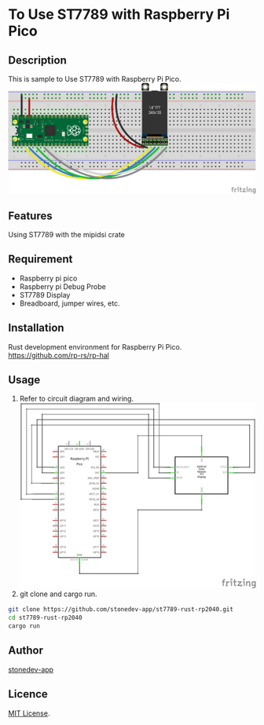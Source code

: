 # To Use ST7789 with Raspberry Pi Pico

## Description

This is sample to Use ST7789 with Raspberry Pi Pico.  
![Breadboard](https://github.com/stonedev-app/st7789-rust-rp2040/blob/main/fritzing/st7789_rp2040_breadboard.png)

## Features

Using ST7789 with the mipidsi crate

## Requirement

- Raspberry pi pico
- Raspberry pi Debug Probe
- ST7789 Display
- Breadboard, jumper wires, etc.

## Installation

Rust development environment for Raspberry Pi Pico.  
https://github.com/rp-rs/rp-hal

## Usage

1. Refer to circuit diagram and wiring.  
   ![CircuitDiagram](https://github.com/stonedev-app/st7789-rust-rp2040/blob/main/fritzing/st7789_rp2040_circuit_diagram.png)
2. git clone and cargo run.

```bash
git clone https://github.com/stonedev-app/st7789-rust-rp2040.git
cd st7789-rust-rp2040
cargo run
```

## Author

[stonedev-app](https://github.com/stonedev-app)

## Licence

[MIT License](https://en.wikipedia.org/wiki/MIT_License).

